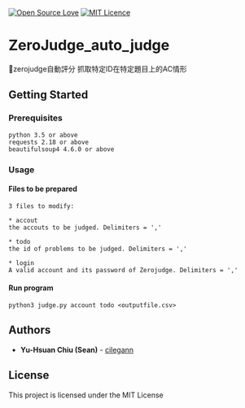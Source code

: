 [![Open Source Love](https://badges.frapsoft.com/os/v1/open-source.svg?v=103)](https://github.com/ellerbrock/open-source-badges/)
[![MIT Licence](https://badges.frapsoft.com/os/mit/mit.svg?v=103)](https://opensource.org/licenses/mit-license.php)
# ZeroJudge_auto_judge
:100:zerojudge自動評分
抓取特定ID在特定題目上的AC情形


## Getting Started


### Prerequisites

```
python 3.5 or above
requests 2.18 or above
beautifulsoup4 4.6.0 or above
```

### Usage

#### Files to be prepared
```
3 files to modify:

* accout
the accouts to be judged. Delimiters = ','

* todo
the id of problems to be judged. Delimiters = ','

* login
A valid account and its password of Zerojudge. Delimiters = ','
```
#### Run program
```
python3 judge.py account todo <outputfile.csv>
```

## Authors

* **Yu-Hsuan Chiu (Sean)** - [cilegann](https://github.com/cilegann)

## License

This project is licensed under the MIT License
